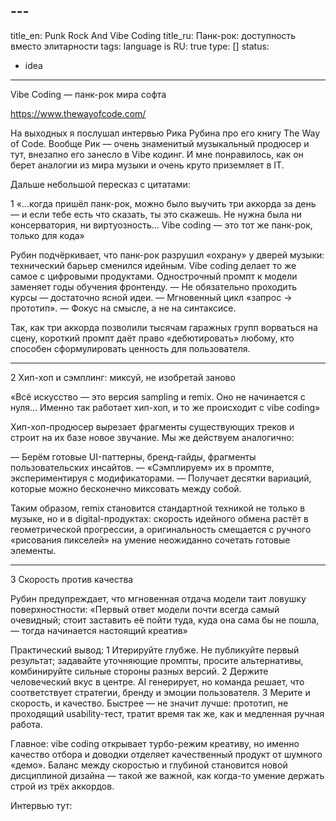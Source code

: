 
## ---
title_en: Punk Rock And Vibe Coding
title_ru: Панк-рок: доступность вместо элитарности
tags: 
language is RU: true
type: []
status:
  - idea
---


Vibe Coding — панк-рок мира софта

https://www.thewayofcode.com/

На выходных я послушал интервью Рика Рубина про его книгу The Way of Code. 
Вообще Рик — очень знаменитый музыкальный продюсер и тут, внезапно его занесло в Vibe кодинг. И мне понравилось, как он берет аналогии из мира музыки и очень круто приземляет в IT. 

Дальше небольшой пересказ с цитатами:

1
«…когда пришёл панк-рок, можно было выучить три аккорда за день — и если тебе есть что сказать, ты это скажешь. Не нужна была ни консерватория, ни виртуозность… Vibe coding ― это тот же панк-рок, только для кода»

Рубин подчёркивает, что панк-рок разрушил «охрану» у дверей музыки: технический барьер сменился идейным. Vibe coding делает то же самое с цифровыми продуктами. Однострочный промпт к модели заменяет годы обучения фронтенду. 
— Не обязательно проходить курсы — достаточно ясной идеи.
— Мгновенный цикл «запрос → прототип».
— Фокус на смысле, а не на синтаксисе.

Так, как три аккорда позволили тысячам гаражных групп ворваться на сцену, короткий промпт даёт право «дебютировать» любому, кто способен сформулировать ценность для пользователя.

---

2
Хип-хоп и сэмплинг: миксуй, не изобретай заново

«Всё искусство — это версия sampling и remix. Оно не начинается с нуля… Именно так работает хип-хоп, и то же происходит с vibe coding»

Хип-хоп-продюсер вырезает фрагменты существующих треков и строит на их базе новое звучание. Мы же действуем аналогично:

— Берём готовые UI-паттерны, бренд-гайды, фрагменты пользовательских инсайтов.
— «Сэмплируем» их в промпте, экспериментируя с модификаторами.
— Получает десятки вариаций, которые можно бесконечно миксовать между собой.

Таким образом, remix становится стандартной техникой не только в музыке, но и в digital-продуктах: скорость идейного обмена растёт в геометрической прогрессии, а оригинальность смещается с ручного «рисования пикселей» на умение неожиданно сочетать готовые элементы.

---

3
Скорость против качества

Рубин предупреждает, что мгновенная отдача модели таит ловушку поверхностности:
«Первый ответ модели почти всегда самый очевидный; стоит заставить её пойти туда, куда она сама бы не пошла, — тогда начинается настоящий креатив»

Практический вывод:
1 Итерируйте глубже. Не публикуйте первый результат; задавайте уточняющие промпты, просите альтернативы, комбинируйте сильные стороны разных версий.
2 Держите человеческий вкус в центре. AI генерирует, но команда решает, что соответствует стратегии, бренду и эмоции пользователя.
3 Мерите и скорость, и качество. Быстрее — не значит лучше: прототип, не проходящий usability-тест, тратит время так же, как и медленная ручная работа.

Главное: vibe coding открывает турбо-режим креативу, но именно качество отбора и доводки отделяет качественный продукт от шумного «демо». Баланс между скоростью и глубиной становится новой дисциплиной дизайна — такой же важной, как когда-то умение держать строй из трёх аккордов.

Интервью тут: 